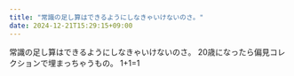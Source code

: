 ```yaml
---
title: "常識の足し算はできるようにしなきゃいけないのさ。"
date: 2024-12-21T15:29:15+09:00
---
```

常識の足し算はできるようにしなきゃいけないのさ。
20歳になったら偏見コレクションで埋まっちゃうもの。
1+1=1
